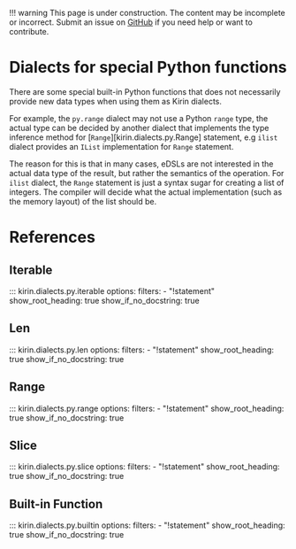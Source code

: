 !!! warning
    This page is under construction. The content may be incomplete or incorrect. Submit an issue
    on [GitHub](https://github.com/QuEraComputing/kirin/issues/new) if you need help or want to
    contribute.

# Dialects for special Python functions

There are some special built-in Python functions that does not necessarily provide new data types when
using them as Kirin dialects.

For example, the `py.range` dialect may not use a Python `range` type,
the actual type can be decided by another dialect that implements the type inference method for [`Range`][kirin.dialects.py.Range] statement, e.g `ilist` dialect provides an `IList` implementation for `Range` statement.

The reason for this is that in many cases, eDSLs are not interested in the actual data type of the result, but rather the semantics of the operation. For `ilist` dialect, the `Range` statement is just a syntax sugar for creating a list of integers. The compiler will decide what the actual implementation (such as the memory layout) of the list should be.

# References

## Iterable

::: kirin.dialects.py.iterable
    options:
        filters:
        - "!statement"
        show_root_heading: true
        show_if_no_docstring: true

## Len

::: kirin.dialects.py.len
    options:
        filters:
        - "!statement"
        show_root_heading: true
        show_if_no_docstring: true

## Range

::: kirin.dialects.py.range
    options:
        filters:
        - "!statement"
        show_root_heading: true
        show_if_no_docstring: true

## Slice

::: kirin.dialects.py.slice
    options:
        filters:
        - "!statement"
        show_root_heading: true
        show_if_no_docstring: true

## Built-in Function

::: kirin.dialects.py.builtin
    options:
        filters:
        - "!statement"
        show_root_heading: true
        show_if_no_docstring: true
